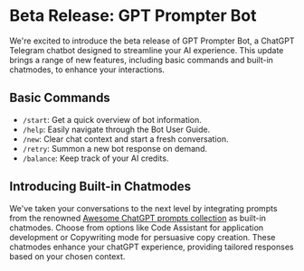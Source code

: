 # Beta Release: GPT Prompter Bot

We're excited to introduce the beta release of GPT Prompter Bot, a ChatGPT Telegram chatbot designed to streamline your AI experience. This update brings a range of new features, including basic commands and built-in chatmodes, to enhance your interactions.

## Basic Commands

- `/start`: Get a quick overview of bot information.
- `/help`: Easily navigate through the Bot User Guide.
- `/new`: Clear chat context and start a fresh conversation.
- `/retry`: Summon a new bot response on demand.
- `/balance`: Keep track of your AI credits.

## Introducing Built-in Chatmodes

We've taken your conversations to the next level by integrating prompts from the renowned [Awesome ChatGPT prompts collection](https://github.com/f/awesome-chatgpt-prompts) as built-in chatmodes. Choose from options like Code Assistant for application development or Copywriting mode for persuasive copy creation. These chatmodes enhance your chatGPT experience, providing tailored responses based on your chosen context.
